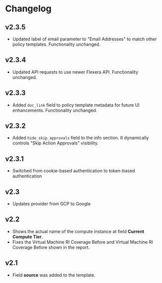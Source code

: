 # Changelog

## v2.3.5

- Updated label of email parameter to "Email Addresses" to match other policy templates. Functionality unchanged.

## v2.3.4

- Updated API requests to use newer Flexera API. Functionality unchanged.

## v2.3.3

- Added `doc_link` field to policy template metadata for future UI enhancements. Functionality unchanged.

## v2.3.2

- Added `hide_skip_approvals` field to the info section. It dynamically controls "Skip Action Approvals" visibility.

## v2.3.1

- Switched from cookie-based authentication to token-based authentication

## v2.3

- Updates provider from GCP to Google

## v2.2

- Shows the actual name of the compute instance at field **Current Compute Tier**.
- Fixes the Virtual Machine RI Coverage Before and Virtual Machine RI Coverage Before shown in the report.

## v2.1

- Field **source** was added to the template.
